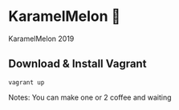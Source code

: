 # KaramelMelon :melon:

KaramelMelon 2019

## Download & Install Vagrant

    vagrant up

Notes: You can make one or 2 coffee and waiting
